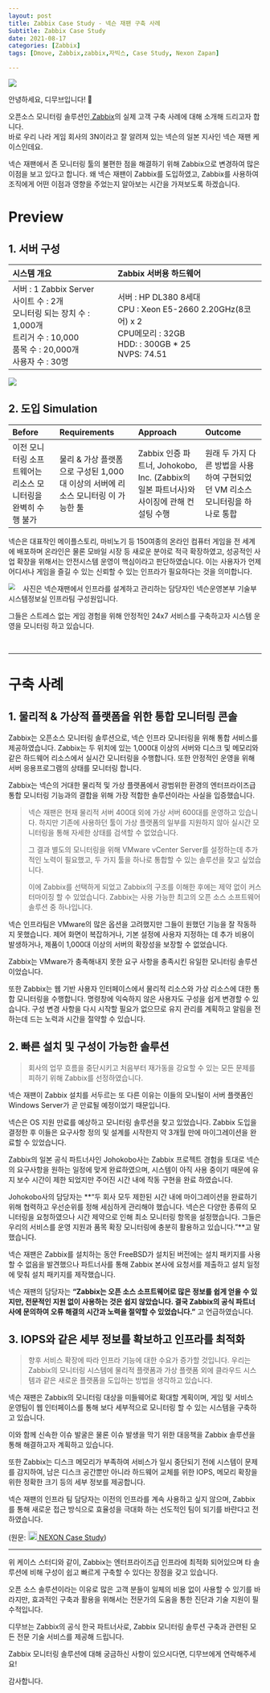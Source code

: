 ```yaml
---
layout: post
title: Zabbix Case Study - 넥슨 재팬 구축 사례
Subtitle: Zabbix Case Study
date: 2021-08-17
categories: [Zabbix]
tags: [Dmove, Zabbix,zabbix,자빅스, Case Study, Nexon Zapan]

---
```




![](https://blog.zabbix.com/wp-content/uploads/2020/03/featured_image.png)



안녕하세요, 디무브입니다! 🎈

오픈소스 모니터링 솔루션인[ Zabbix](https://www.zabbix.com/features)의 실제 고객 구축 사례에 대해 소개해 드리고자 합니다. <br/>
바로 우리 나라 게임 회사의 3N이라고 잘 알려져 있는 넥슨의 일본 지사인 넥슨 재팬 케이스인데요.



넥슨 재팬에서 존 모니터링 툴의 불편한 점을 해결하기 위해 Zabbix으로 변경하여 많은 이점을 보고 있다고 합니다. 왜 넥슨 재팬이 Zabbix를 도입하였고, Zabbix를 사용하여 조직에게 어떤 이점과 영향을 주었는지 알아보는 시간을 가져보도록 하겠습니다. <br/>

# Preview

 

## 1. 서버 구성 



 

| **시스템 개요**                                              | **Zabbix 서버용 하드웨어**                                   |
| :----------------------------------------------------------- | :----------------------------------------------------------- |
| 서버 : 1 Zabbix Server <br/>사이트 수 : 2개 <br/>모니터링 되는 장치 수 : 1,000개 <br/>트리거 수 : 10,000 <br/>품목 수 : 20,000개<br/>사용자 수 : 30명 | 서버 : HP DL380 8세대 <br/>CPU : Xeon E5-2660 2.20GHz(8코어) x 2 <br/>CPU메모리 : 32GB <br/>HDD: : 300GB * 25 <br/>NVPS: 74.51 |

 

![](https://blog.dmove.co.kr/assets/images/banners/Zabbix/Case%20Study/casestudy1.png)



## 2. 도입 Simulation

 

| **Before**                                                   | **Requirements**                                             | **Approach**                                                 | **Outcome**                                                  |
| :----------------------------------------------------------- | :----------------------------------------------------------- | :----------------------------------------------------------- | :----------------------------------------------------------- |
| 이전 모니터링 소프트웨어는 리소스 모니터링을 완벽히 수행 불가 | 물리 & 가상 플랫폼으로 구성된 1,000대 이상의 서버에 리소스 모니터링 이 가능한 툴 | Zabbix 인증 파트너, Johokobo, Inc. (Zabbix의 일본 파트너사)와 사이징에 관해 컨설팅 수행 | 원래 두 가지 다른 방법을 사용하여 구현되었던 VM 리소스 모니터링을 하나로 통합 |

 

넥슨은 대표작인 메이플스토리, 마비노기 등 150여종의 온라인 컴퓨터 게임을 전 세계에 배포하며 온라인은 물론 모바일 시장 등 새로운 분야로 적극 확장하였고, 성공적인 사업 확장을 위해서는 안전시스템 운영이 핵심이라고 판단하였습니다. 이는 사용자가 언제 어디서나 게임을 즐길 수 있는 신뢰할 수 있는 인프라가 필요하다는 것을 의미합니다. 



<img src="https://blog.dmove.co.kr/assets/images/banners/Zabbix/Case%20Study/casestudy2.png" align=left style="max-width: 290px; max-height: 210px; zoom: 80%; margin-right: 20px;"/>사진은 넥슨재팬에서 인프라를 설계하고 관리하는 담당자인 넥슨운영본부 기술부 시스템정보실 인프라팀 구성원입니다.

그들은 스트레스 없는 게임 경험을 위해 안정적인 24x7 서비스를 구축하고자 시스템 운영을 모니터링 하고 있습니다. 



<br/>



------

# 구축 사례



## 1. 물리적 & 가상적 플랫폼을 위한 통합 모니터링 콘솔 



Zabbix는 오픈소스 모니터링 솔루션으로, 넥슨 인프라 모니터링을 위해 통합 서비스를 제공하였습니다. Zabbix는 두 위치에 있는 1,000대 이상의 서버와 디스크 및 메모리와 같은 하드웨어 리소스에서 실시간 모니터링을 수행합니다.  또한 안정적인 운영을 위해 서버 응용프로그램의 상태를 모니터링 합니다.



Zabbix는 넥슨의 거대한 물리적 및 가상 플랫폼에서 광범위한 환경의 엔터프라이즈급 통합 모니터링 기능과의 결합을 위해 가장 적합한 솔루션이라는 사실을 입증했습니다.



<blockquote>넥슨 재팬은 현재 물리적 서버 400대 외에 가상 서버 600대를 운영하고 있습니다. 하지만 기존에 사용하던 툴이 가상 플랫폼의 일부를 지원하지 않아 실시간 모니터링을 통해 자세한 상태를 검색할 수 없었습니다.<br/> <p/>
그 결과 별도의 모니터링을 위해 VMware vCenter Server를 설정하는데 추가적인 노력이 필요했고, 두 가지 툴을 하나로 통합할 수 있는 솔루션을 찾고 싶었습니다.<br/> <p/>
이에 Zabbix를 선택하게 되었고 Zabbix의 구조를 이해한 후에는 제약 없이 커스터마이징 할 수 있었습니다. Zabbix는 사용 가능한 최고의 오픈 소스 소프트웨어 솔루션 중 하나입니다. </blockquote> 

<p/>

넥슨 인프라팀은 VMware의 많은 옵션을 고려했지만 그들이 원했던 기능을 잘 작동하지 못했습니다. 제어 화면이 복잡하거나, 기본 설정에 사용자 지정하는 데 추가 비용이 발생하거나, 제품이 1,000대 이상의 서버의 확장성을 보장할 수 없었습니다.  

Zabbix는 VMware가 충족해내지 못한 요구 사항을 충족시킨 유일한 모니터링 솔루션 이었습니다.

<p/>

또한 Zabbix는 웹 기반 사용자 인터페이스에서 물리적 리소스와 가상 리소스에 대한 통합 모니터링을 수행합니다. 명령창에 익숙하지 않은 사용자도 구성을 쉽게 변경할 수 있습니다. 구성 변경 사항을 다시 시작할 필요가 없으므로 유지 관리를 계획하고 알림을 전하는데 드는 노력과 시간을 절약할 수 있습니다.



## 2. 빠른 설치 및 구성이 가능한 솔루션 



<blockquote>회사의 업무 흐름을 중단시키고 처음부터 재가동을 강요할 수 있는 모든 문제를 피하기 위해 Zabbix를 선정하였습니다. </blockquote>

<p/>

넥슨 재팬이 Zabbix 설치를 서두르는 또 다른 이유는 이들의 모니털이 서버 플랫폼인 Windows Server가 곧 만료될 예정이었기 때문입니다.



넥슨은 OS 지원 만료를 예상하고 모니터링 솔루션을 찾고 있었습니다. Zabbix 도입을 결정한 후 이들은 요구사항 정의 및 설계를 시작한지 약 3개월 만에 마이그레이션을 완료할 수 있었습니다.



Zabbix의 일본 공식 파트너사인 Johokobo사는 Zabbix 프로젝트 경험을 토대로 넥슨의 요구사항을 원하는 일정에 맞게 완료하였으며, 시스템이 아직 사용 중이기 때문에 유지 보수 시간이 제한 되었지만 주어진 시간 내에 작동 구현을 완료 하였습니다.

 

Johokobo사의 담당자는 **“두 회사 모두 제한된 시간 내에 마이그레이션을 완료하기 위해 협력하고 우선순위를 정해 세심하게 관리해야 했습니다. 넥슨은 다양한 종류의 모니터링을 요청하였으나 시간 제약으로 인해 최소 모니터링 항목을 설정했습니다. 그들은 우리의 서비스를 운영 지원과 품목 확장 모니터링에 충분히 활용하고 있습니다.”**고 말했습니다. 



넥슨 재팬은 Zabbix를 설치하는 동안 FreeBSD가 설치된 버전에는 설치 패키지를 사용할 수 없음을 발견했으나 파트너사를 통해 Zabbix 본사에 요청서를 제출하고 설치 일정에 맞춰 설치 패키지를 제작했습니다.



넥슨 재팬의 담당자는 **“Zabbix는 오픈 소스 소프트웨어로 많은 정보를 쉽게 얻을 수 있지만, 전문적인 지원 없이 사용하는 것은 쉽지 않았습니다. 결국 Zabbix의 공식 파트너사에 문의하여 오류 해결의 시간과 노력을 절약할 수 있었습니다.”** 고 언급하였습니다.



## 3. IOPS와 같은 세부 정보를 확보하고 인프라를 최적화

 

> 향후 서비스 확장에 따라 인프라 기능에 대한 수요가 증가할 것입니다. 우리는 Zabbix의 모니터링 시스템에 물리적 플랫폼과 가상 플랫폼 외에 클라우드 시스템과 같은 새로운 플랫폼을 도입하는 방법을 생각하고 있습니다.

 

넥슨 재팬은 Zabbix의 모니터링 대상을 미들웨어로 확대할 계획이며, 게임 및 서비스 운영팀이 웹 인터페이스를 통해 보다 세부적으로 모니터링 할 수 있는 시스템을 구축하고 있습니다.



이와 함께 신속한 이슈 발굴은 물론 이슈 발생을 막기 위한 대응책을 Zabbix 솔루션을 통해 해결하고자 계획하고 있습니다. 



또한 Zabbix는 디스크 메모리가 부족하여 서비스가 일시 중단되기 전에 시스템이 문제를 감지하여, 남은 디스크 공간뿐만 아니라 하드웨어 교체를 위한 IOPS, 메모리 확장을 위한 정확한 크기 등의 세부 정보를 제공합니다. 



넥슨 재팬의 인프라 팀 담당자는 이전의 인프라를 계속 사용하고 싶지 않으며, Zabbix를 통해 새로운 접근 방식으로 효율성을 극대화 하는 선도적인 팀이 되기를 바란다고 전하였습니다. 



(원문:  [<img src="https://assets.zabbix.com/img/apple-touch-icon-180x180-precomposed.png" style="width: 18px; height: 18px;"/>    NEXON Case Study](https://www.zabbix.com/case_studies_nexon))

---



위 케이스 스터디와 같이, Zabbix는 엔터프라이즈급 인프라에 최적화 되어있으며 타 솔루션에 비해 구성이 쉽고 빠르게 구축할 수 있다는 장점을 갖고 있습니다. 

오픈 소스 솔루션이라는 이유로 많은 고객 분들이 일체의 비용 없이 사용할 수 있기를 바라지만, 효과적인 구축과 활용을 위해서는 전문가의 도움을 통한 진단과 기술 지원이 필수적입니다. 

디무브는 Zabbix의 공식 한국 파트너사로, Zabbix 모니터링 솔루션 구축과 관련된 모든 전문 기술 서비스를 제공해 드립니다. 

Zabbix 모니터링 솔루션에 대해 궁금하신 사항이 있으시다면, 디무브에게 연락해주세요! 

 

감사합니다. 